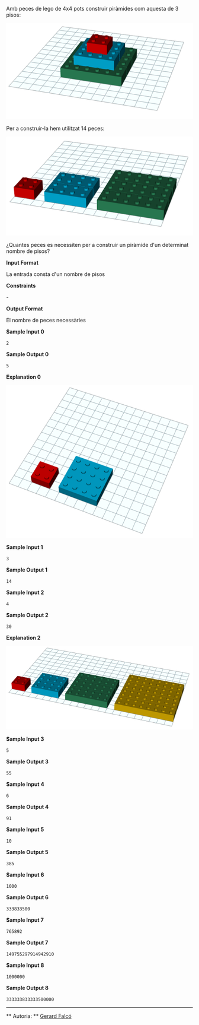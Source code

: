 Amb peces de lego de 4x4 pots construir piràmides com aquesta de 3
pisos:

![image](1556381326-670e308ced-lego2.png)

Per a construir-la hem utilitzat 14 peces:

![image](1556381474-cb0adb7ecc-lego1.png)

¿Quantes peces es necessiten per a construir un piràmide d'un determinat
nombre de pisos?

**Input Format**

La entrada consta d'un nombre de pisos 

**Constraints**

\-

**Output Format**

El nombre de peces necessàries

**Sample Input 0**

``` 
2
```

**Sample Output 0**

``` 
5
```

**Explanation 0**

![image](1556382453-eca1a030c5-lego3.png)

**Sample Input 1**

``` 
3
```

**Sample Output 1**

``` 
14
```

**Sample Input 2**

``` 
4
```

**Sample Output 2**

``` 
30
```

**Explanation 2**

![image](1556382656-90785cc9b1-lego4.png)

**Sample Input 3**

``` 
5
```

**Sample Output 3**

``` 
55
```

**Sample Input 4**

``` 
6
```

**Sample Output 4**

``` 
91
```

**Sample Input 5**

``` 
10
```

**Sample Output 5**

    385

**Sample Input 6**

    1000

**Sample Output 6**

    333833500

**Sample Input 7**

    765892

**Sample Output 7**

    149755297914942910

**Sample Input 8**

    1000000

**Sample Output 8**

    333333833333500000

----------

** Autoria: **
[Gerard Falcó](https://github.com/gerardfp)

